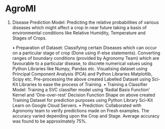 # AgroMl
 1. Disease Prediction Model: Predicting the relative probabilities of various diseases which might affect a crop in near future taking a basis of environmental conditions like Relative Humidity, Temperature and Stages of Crops.

    • Preparation of Dataset: Classifying certain Diseases which can occur on a particular stage of crop (Done using if-else statements). Converting ranges of boundary conditions (provided by Agronomy Team) which are favourable to a particular disease, to discrete numerical values using Python Libraries like Numpy, Pandas etc. Visualising dataset using Principal Component Analysis (PCA) and Python Libraries Matplotlib, Scipy etc. Pre-processing the above created Labelled Dataset using Sci-Kit Libraries to ease the process of Training. 
    • Training a Classifier Model: Training a SVC classifier model using ‘Radial Basis Function’ Kernel and ‘One-over-rest’ Decision Function Shape on above created Training Dataset for prediction purposes using Python Library Sci-Kit Learn on Google Cloud Servers. 
    • Prediction: Collaborated with Agronomy team to verify predictions made on Fresh examples. The accuracy varied depending upon the Crop and Stage. Average accuracy was found to be approximately 75%. 
